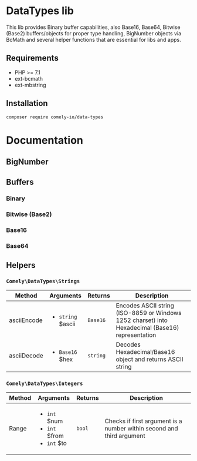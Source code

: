 # DataTypes lib

This lib provides Binary buffer capabilities, also Base16, Base64, Bitwise (Base2) buffers/objects for proper type handling, 
BigNumber objects via BcMath and several helper functions that are essential for libs and apps.

## Requirements

* PHP >= 7.1
* ext-bcmath
* ext-mbstring

## Installation

`composer require comely-io/data-types`

# Documentation

## BigNumber



## Buffers

### Binary

### Bitwise (Base2)

### Base16

### Base64

## Helpers

### `Comely\DataTypes\Strings`
Method | Arguments | Returns | Description
--- | --- | --- | ---
asciiEncode | <ul><li>`string` $ascii</li></ul> | `Base16` | Encodes ASCII string (ISO-8859 or Windows 1252 charset) into Hexadecimal (Base16) representation
asciiDecode | <ul><li>`Base16` $hex</li></ul> | `string` | Decodes Hexadecimal/Base16 object and returns ASCII string


### `Comely\DataTypes\Integers`
Method | Arguments | Returns | Description
--- | --- | --- | ---
Range | <ul><li>`int` $num</li><li>`int` $from</li><li>`int` $to</li></ul> | `bool` | Checks if first argument is a number within second and third argument





